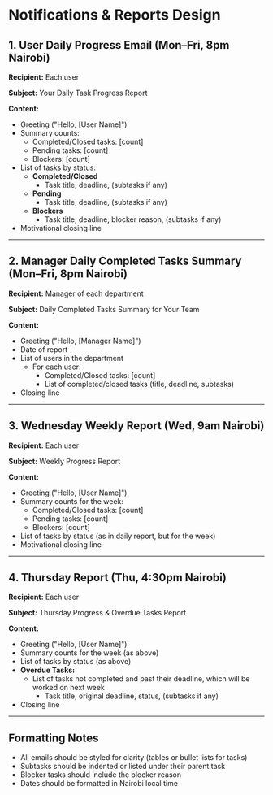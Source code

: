 # Notifications & Reports Design

## 1. User Daily Progress Email (Mon–Fri, 8pm Nairobi)
**Recipient:** Each user

**Subject:** Your Daily Task Progress Report

**Content:**
- Greeting ("Hello, [User Name]")
- Summary counts:
  - Completed/Closed tasks: [count]
  - Pending tasks: [count]
  - Blockers: [count]
- List of tasks by status:
  - **Completed/Closed**
    - Task title, deadline, (subtasks if any)
  - **Pending**
    - Task title, deadline, (subtasks if any)
  - **Blockers**
    - Task title, deadline, blocker reason, (subtasks if any)
- Motivational closing line

---

## 2. Manager Daily Completed Tasks Summary (Mon–Fri, 8pm Nairobi)
**Recipient:** Manager of each department

**Subject:** Daily Completed Tasks Summary for Your Team

**Content:**
- Greeting ("Hello, [Manager Name]")
- Date of report
- List of users in the department
  - For each user:
    - Completed/Closed tasks: [count]
    - List of completed/closed tasks (title, deadline, subtasks)
- Closing line

---

## 3. Wednesday Weekly Report (Wed, 9am Nairobi)
**Recipient:** Each user

**Subject:** Weekly Progress Report

**Content:**
- Greeting ("Hello, [User Name]")
- Summary counts for the week:
  - Completed/Closed tasks: [count]
  - Pending tasks: [count]
  - Blockers: [count]
- List of tasks by status (as in daily report, but for the week)
- Motivational closing line

---

## 4. Thursday Report (Thu, 4:30pm Nairobi)
**Recipient:** Each user

**Subject:** Thursday Progress & Overdue Tasks Report

**Content:**
- Greeting ("Hello, [User Name]")
- Summary counts for the week (as above)
- List of tasks by status (as above)
- **Overdue Tasks:**
  - List of tasks not completed and past their deadline, which will be worked on next week
    - Task title, original deadline, status, (subtasks if any)
- Closing line

---

## Formatting Notes
- All emails should be styled for clarity (tables or bullet lists for tasks)
- Subtasks should be indented or listed under their parent task
- Blocker tasks should include the blocker reason
- Dates should be formatted in Nairobi local time
